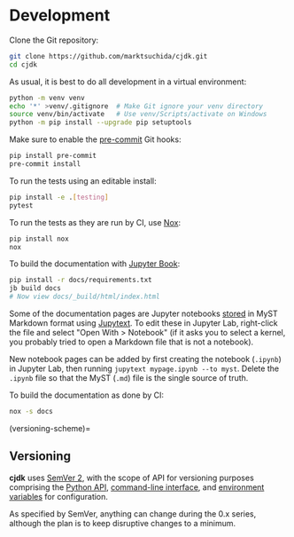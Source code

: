 <!--
This file is part of cjdk.
Copyright 2022, Board of Regents of the University of Wisconsin System
SPDX-License-Identifier: MIT
--->

# Development

Clone the Git repository:

```sh
git clone https://github.com/marktsuchida/cjdk.git
cd cjdk
```

As usual, it is best to do all development in a virtual environment:

```sh
python -m venv venv
echo '*' >venv/.gitignore  # Make Git ignore your venv directory
source venv/bin/activate   # Use venv/Scripts/activate on Windows
python -m pip install --upgrade pip setuptools
```

Make sure to enable the [pre-commit](https://pre-commit.com/) Git hooks:

```sh
pip install pre-commit
pre-commit install
```

To run the tests using an editable install:

```sh
pip install -e .[testing]
pytest
```

To run the tests as they are run by CI, use [Nox](https://nox.thea.codes/):

```sh
pip install nox
nox
```

To build the documentation with [Jupyter Book](https://jupyterbook.org/):

```sh
pip install -r docs/requirements.txt
jb build docs
# Now view docs/_build/html/index.html
```

Some of the documentation pages are Jupyter notebooks
[stored](https://jupyterbook.org/en/stable/file-types/myst-notebooks.html) in
MyST Markdown format using [Jupytext](https://jupytext.readthedocs.io/). To
edit these in Jupyter Lab, right-click the file and select "Open With >
Notebook" (if it asks you to select a kernel, you probably tried to open a
Markdown file that is not a notebook).

New notebook pages can be added by first creating the notebook (`.ipynb`) in
Jupyter Lab, then running `jupytext mypage.ipynb --to myst`. Delete the
`.ipynb` file so that the MyST (`.md`) file is the single source of truth.

To build the documentation as done by CI:

```sh
nox -s docs
```

(versioning-scheme)=

## Versioning

**cjdk** uses [SemVer 2](https://semver.org/#semantic-versioning-200), with the
scope of API for versioning purposes comprising the [Python API](./api.md),
[command-line interface](./cli.md), and [environment variables](./environ.md)
for configuration.

As specified by SemVer, anything can change during the 0.x series, although the
plan is to keep disruptive changes to a minimum.
